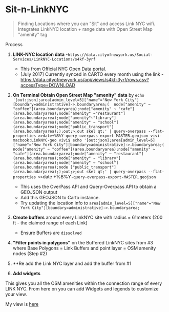# Sit-n-LinkNYC

> Finding Locations where you can "Sit" and access Link NYC wifi. 
> Integrates LinkNYC location + range data with Open Street Map
> "amenity" tag

Process

1. **LINK-NYC location data** -`https://data.cityofnewyork.us/Social-Services/LinkNYC-Locations/s4kf-3yrf`
   * This from Official NYC Open Data portal.
   * [July 2017] Currently synced in CARTO every month using the link - https://data.cityofnewyork.us/api/views/s4kf-3yrf/rows.csv?accessType=DOWNLOAD
          
 2. **On Terminal Obtain Open Street Map "amenity" data** by `echo '[out:json];area[admin_level=5]["name"="New York City"][boundary=administrative]->.boundaryarea;(  node["amenity" ~ "coffee"](area.boundaryarea);node["amenity" ~ "cafe"](area.boundaryarea);node["amenity" ~"restaurant"](area.boundaryarea);node["amenity"~"library"](area.boundaryarea);node["amenity" ~ "school"](area.boundaryarea);node["public_transport"](area.boundaryarea););out;>;out skel qt;' | query-overpass --flat-properties >>date+%B%Y-query-overpass-export-MASTER.geojson
vivi-macbook:LinkNYC-geo vivi$ echo '[out:json];area[admin_level=5]["name"="New York City"][boundary=administrative]->.boundaryarea;(  node["amenity" ~ "coffee"](area.boundaryarea);node["amenity" ~ "cafe"](area.boundaryarea);node["amenity" ~ "restaurant"](area.boundaryarea);node["amenity" ~ "library"](area.boundaryarea);node["amenity" ~ "school"](area.boundaryarea);node ["public_transport"](area.boundaryarea););out;>;out skel qt;' | query-overpass --flat-properties >>`date +%B%Y`-query-overpass-export-MASTER.geojson`
	 * This uses the OverPass API and Query-Overpass API to obtain a GEOJSON output
	 * Add this GEOJSON to Carto instance.
	 * Try updating the location info  to `area[admin_level=5]["name"="New York City"][boundary=administrative]->.boundaryarea;`

 3. **Create buffers** around every LinkNYC site with radius = 61meters (200 ft - the claimed range of each Link)
    * Ensure Buffers are `dissolved`
    
 4. **"Filter points in polygons"** on the Buffered LinkNYC sites from #3 where Base Polygons = Link Buffers and point layer = OSM amenity nodes (Step #2)
 5. **Re add the Link NYC layer and add the buffer from #1
 6. **Add widgets**

This gives you all the OSM amenities within the connection range of every LINK NYC.
From here on you can add Widgets and legends to customize your view.

My view is [here](https://nyu.carto.com/u/varun-cusp2/builder/fa2fc615-cae5-4c2f-9f69-3a2b13704ce2/embed)

